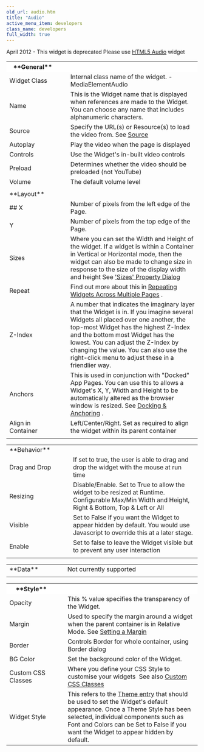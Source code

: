 ```yaml
---
old_url: audio.htm
title: "Audio"
active_menu_item: developers
class_name: developers
full_width: true
---
```



April 2012 - This widget is deprecated Please use [HTML5 Audio](/developers/documentation/product-guide/widget-properties-events/advanced/html5-audio) widget

<table>
<tr>
<th style="vertical-align:top; width:172px; background-color:#ffffff;">
<a id="general"> </a> **General**

</th>
<th style="vertical-align:top; width:21px; background-color:#ffffff;">
</th>
<th style="vertical-align:top; width:754px; background-color:#ffffff;">
</th>
</tr>
<tr>
<td width="172">
Widget Class

</td>
<td width="21">
</td>
<td width="754">
Internal class name of the widget. - MediaElementAudio

</td>
</tr>
<tr>
<td width="172">
Name

</td>
<td width="21">
</td>
<td width="754">
This is the Widget name that is displayed when references are made to the Widget. You can choose any name that includes alphanumeric characters.

</td>
</tr>
<tr>
<td width="172">
Source

</td>
<td width="21">
</td>
<td width="754">
  Specify the URL(s) or Resource(s) to load the video from. See <a href="/developers/documentation/product-guide/advanced-important-widgets/video-audio-widgets/sources">Source</a>

</td>
</tr>
<tr>
<td width="172">
Autoplay

</td>
<td width="21">
</td>
<td width="754">
Play the video when the page is displayed

</td>
</tr>
<tr>
<td width="172">
Controls

</td>
<td width="21">
</td>
<td width="754">
Use the Widget's in-built video controls

</td>
</tr>
<tr>
<td width="172">
Preload

</td>
<td width="21">
</td>
<td width="754">
Determines whether the video should be preloaded (not YouTube)

</td>
</tr>
<tr>
<td width="172">
Volume

</td>
<td width="21">
</td>
<td width="754">
The default volume level

</td>
</tr>
<tr>
<td width="172">
</td>
<td width="21">
</td>
<td width="754">
</td>
</tr>
<tr>
<td width="172">
<a id="layout"> </a> **Layout**

</td>
<td width="21">
</td>
<td width="754">
</td>
</tr>
<tr>
<td width="172">
## X

</td>
<td width="21">
</td>
<td width="754">
Number of pixels from the left edge of the Page.

</td>
</tr>
<tr>
<td width="172">
Y

</td>
<td width="21">
</td>
<td width="754">
Number of pixels from the top edge of the Page.

</td>
</tr>
<tr>
<td width="172">
Sizes

</td>
<td width="21">
</td>
<td width="754">
  Where you can set the Width and Height of the widget. If a widget is within a Container in Vertical or Horizontal mode, then the widget can also be made to change size in response to the size of the display width and height See <a href="/developers/documentation/product-guide/content-and-app-layout/responsive-adaptive-fluid-design/sizes-property-dialog">'Sizes' Property Dialog</a>

</td>
</tr>
<tr>
<td width="172">
Repeat

</td>
<td width="21">
</td>
<td width="754">
  Find out more about this in <a href="/developers/documentation/product-guide/content-and-app-layout/editing-and-laying-out-reference/repeating-widgets-across-multi">Repeating Widgets Across Multiple Pages</a> .

</td>
</tr>
<tr>
<td width="172">
Z-Index

</td>
<td width="21">
</td>
<td width="754">
A number that indicates the imaginary layer that the Widget is in. If you imagine several Widgets all placed over one another, the top-most Widget has the highest Z-Index and the bottom most Widget has the lowest. You can adjust the Z-Index by changing the value. You can also use the right-click menu to adjust these in a friendlier way.

</td>
</tr>
<tr>
<td width="172">
Anchors

</td>
<td width="21">
</td>
<td width="754">
  This is used in conjunction with "Docked" App Pages. You can use this to allows a Widget's X, Y, Width and Height to be automatically altered as the browser window is resized. See <a href="/developers/documentation/product-guide/content-and-app-layout/editing-and-laying-out-reference/widget-anchoring">Docking & Anchoring</a> .

</td>
</tr>
<tr>
<td width="172">
Align in Container

</td>
<td width="21">
</td>
<td width="754">
Left/Center/Right. Set as required to align the widget within its parent container

</td>
</tr>
<tr>
<td width="172">
</td>
<td width="21">
</td>
<td width="754">
</td>
</tr>
</table>
<table>
<tr>
<td width="174">
<a id="behavior"> </a> **Behavior**

</td>
<td width="20">
</td>
<td width="748">
</td>
</tr>
<tr>
<td width="174">
Drag and Drop

</td>
<td width="20">
</td>
<td width="748">
If set to true, the user is able to drag and drop the widget with the mouse at run time

</td>
</tr>
<tr>
<td width="174">
Resizing

</td>
<td width="20">
</td>
<td width="748">
Disable/Enable. Set to True to allow the widget to be resized at Runtime. Configurable Max/Min Width and Height, Right & Bottom, Top & Left or All

</td>
</tr>
<tr>
<td width="174">
Visible

</td>
<td width="20">
</td>
<td width="748">
Set to False if you want the Widget to appear hidden by default. You would use Javascript to override this at a later stage.

</td>
</tr>
<tr>
<td width="174">
Enable

</td>
<td width="20">
</td>
<td width="748">
Set to false to leave the Widget visible but to prevent any user interaction

</td>
</tr>
<tr>
<td width="174">
</td>
<td width="20">
</td>
<td width="748">
</td>
</tr>
</table>
<table>
<tr>
<td width="174">
<a id="data"> </a> **Data**

</td>
<td width="18">
</td>
<td width="750">
Not currently supported

</td>
</tr>
<tr>
<td width="174">
</td>
<td width="18">
</td>
<td width="750">
</td>
</tr>
</table>
<table>
<tr>
<th style="vertical-align:top; width:176px; background-color:#ffffff;">
<a id="style"> </a> **Style**

</th>
<th style="vertical-align:top; width:16px; background-color:#ffffff;">
</th>
<th style="vertical-align:top; width:752px; background-color:#ffffff;">
</th>
</tr>
<tr>
<td width="176">
Opacity

</td>
<td width="16">
</td>
<td width="752">
This % value specifies the transparency of the Widget.

</td>
</tr>
<tr>
<td width="176">
Margin

</td>
<td width="16">
</td>
<td width="752">
  Used to specify the margin around a widget when the parent container is in Relative Mode. See <a href="/developers/documentation/product-guide/content-and-app-layout/introduction/setting-a-margin">Setting a Margin</a>

</td>
</tr>
<tr>
<td width="176">
Border

</td>
<td width="16">
</td>
<td width="752">
Controls Border for whole container, using Border dialog

</td>
</tr>
<tr>
<td width="176">
BG Color

</td>
<td width="16">
</td>
<td width="752">
Set the background color of the Widget.

</td>
</tr>
<tr>
<td width="176">
Custom CSS Classes

</td>
<td width="16">
</td>
<td width="752">
  Where you define your CSS Style to customise your widgets  See also <a href="/developers/documentation/product-guide/advanced-features/custom-css-classes/">Custom CSS Classes</a>

</td>
</tr>
<tr>
<td width="176">
Widget Style

</td>
<td width="16">
</td>
<td width="752">
  This refers to the <a href="/developers/documentation/product-guide/content-and-app-layout/introduction/themes-styles/themesmanage">Theme entry</a> that should be used to set the Widget's default appearance. Once a Theme Style has been selected, individual components such as Font and Colors can be Set to False if you want the Widget to appear hidden by default.

</td>
</tr>
</table>

